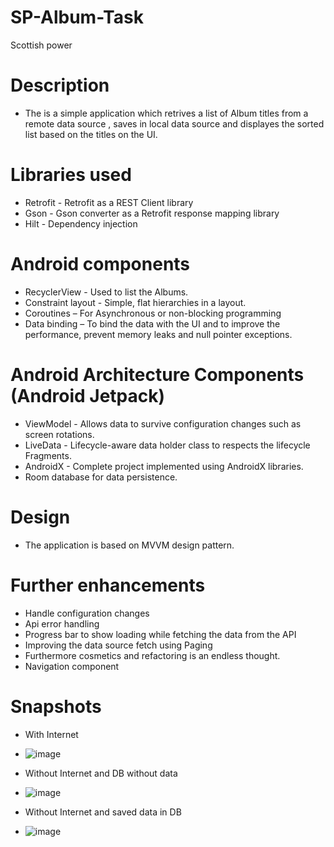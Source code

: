 # SP-Album-Task
Scottish power

# Description
* The is a simple application which retrives a list of Album titles from a remote data source , saves in local data source and displayes the sorted list based on the titles on the UI. 

# Libraries used
*	Retrofit - Retrofit as a REST Client library 
*	Gson - Gson converter as a Retrofit response mapping library
* Hilt - Dependency injection

# Android components
*	RecyclerView - Used to list the Albums.
*	Constraint layout - Simple, flat hierarchies in a layout.
*	Coroutines – For Asynchronous or non-blocking programming
*	Data binding – To bind the data with the UI and to improve the performance, prevent memory leaks and null pointer exceptions.

# Android Architecture Components (Android Jetpack)
*	ViewModel - Allows data to survive configuration changes such as screen rotations.
*	LiveData - Lifecycle-aware data holder class to respects the lifecycle Fragments.
*	AndroidX - Complete project implemented using AndroidX libraries.
*	Room database for data persistence.

# Design
*	The application is based on MVVM design pattern.

# Further enhancements
*	Handle configuration changes
*	Api error handling
*	Progress bar to show loading while fetching the data from the API
*	Improving the data source fetch using Paging 
*	Furthermore cosmetics and refactoring is an endless thought.
*	Navigation component

# Snapshots

* With Internet
* ![image](https://user-images.githubusercontent.com/92021804/142850293-4b26c3ef-2f4d-4a04-be51-10c09ca4edb1.png)

* Without Internet and DB without data
* ![image](https://user-images.githubusercontent.com/92021804/142849953-b4f227a7-230e-4a4c-90c1-43c01b6603a3.png)

* Without Internet and saved data in DB
* ![image](https://user-images.githubusercontent.com/92021804/142850457-bbb4bb80-4352-4915-becb-1214759d0bd3.png)





